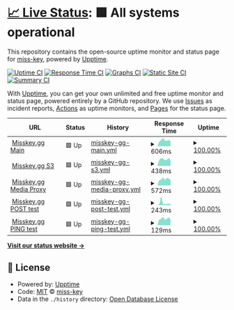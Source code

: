 # [📈 Live Status](https://status.misskey.gg): <!--live status--> **🟩 All systems operational**

This repository contains the open-source uptime monitor and status page for [miss-key](https://status.misskey.gg), powered by [Upptime](https://github.com/upptime/upptime).

[![Uptime CI](https://github.com/miss-key/uptime/workflows/Uptime%20CI/badge.svg)](https://github.com/miss-key/uptime/actions?query=workflow%3A%22Uptime+CI%22)
[![Response Time CI](https://github.com/miss-key/uptime/workflows/Response%20Time%20CI/badge.svg)](https://github.com/miss-key/uptime/actions?query=workflow%3A%22Response+Time+CI%22)
[![Graphs CI](https://github.com/miss-key/uptime/workflows/Graphs%20CI/badge.svg)](https://github.com/miss-key/uptime/actions?query=workflow%3A%22Graphs+CI%22)
[![Static Site CI](https://github.com/miss-key/uptime/workflows/Static%20Site%20CI/badge.svg)](https://github.com/miss-key/uptime/actions?query=workflow%3A%22Static+Site+CI%22)
[![Summary CI](https://github.com/miss-key/uptime/workflows/Summary%20CI/badge.svg)](https://github.com/miss-key/uptime/actions?query=workflow%3A%22Summary+CI%22)

With [Upptime](https://upptime.js.org), you can get your own unlimited and free uptime monitor and status page, powered entirely by a GitHub repository. We use [Issues](https://github.com/miss-key/uptime/issues) as incident reports, [Actions](https://github.com/miss-key/uptime/actions) as uptime monitors, and [Pages](https://status.misskey.gg) for the status page.

<!--start: status pages-->
<!-- This summary is generated by Upptime (https://github.com/upptime/upptime) -->
<!-- Do not edit this manually, your changes will be overwritten -->
<!-- prettier-ignore -->
| URL | Status | History | Response Time | Uptime |
| --- | ------ | ------- | ------------- | ------ |
| <img alt="" src="https://icons.duckduckgo.com/ip3/misskey.gg.ico" height="13"> [Misskey.gg Main](https://misskey.gg) | 🟩 Up | [misskey-gg-main.yml](https://github.com/miss-key/uptime/commits/HEAD/history/misskey-gg-main.yml) | <details><summary><img alt="Response time graph" src="./graphs/misskey-gg-main/response-time-week.png" height="20"> 606ms</summary><br><a href="https://status.misskey.gg/history/misskey-gg-main"><img alt="Response time 612" src="https://img.shields.io/endpoint?url=https%3A%2F%2Fraw.githubusercontent.com%2Fmiss-key%2Fuptime%2FHEAD%2Fapi%2Fmisskey-gg-main%2Fresponse-time.json"></a><br><a href="https://status.misskey.gg/history/misskey-gg-main"><img alt="24-hour response time 510" src="https://img.shields.io/endpoint?url=https%3A%2F%2Fraw.githubusercontent.com%2Fmiss-key%2Fuptime%2FHEAD%2Fapi%2Fmisskey-gg-main%2Fresponse-time-day.json"></a><br><a href="https://status.misskey.gg/history/misskey-gg-main"><img alt="7-day response time 606" src="https://img.shields.io/endpoint?url=https%3A%2F%2Fraw.githubusercontent.com%2Fmiss-key%2Fuptime%2FHEAD%2Fapi%2Fmisskey-gg-main%2Fresponse-time-week.json"></a><br><a href="https://status.misskey.gg/history/misskey-gg-main"><img alt="30-day response time 621" src="https://img.shields.io/endpoint?url=https%3A%2F%2Fraw.githubusercontent.com%2Fmiss-key%2Fuptime%2FHEAD%2Fapi%2Fmisskey-gg-main%2Fresponse-time-month.json"></a><br><a href="https://status.misskey.gg/history/misskey-gg-main"><img alt="1-year response time 612" src="https://img.shields.io/endpoint?url=https%3A%2F%2Fraw.githubusercontent.com%2Fmiss-key%2Fuptime%2FHEAD%2Fapi%2Fmisskey-gg-main%2Fresponse-time-year.json"></a></details> | <details><summary><a href="https://status.misskey.gg/history/misskey-gg-main">100.00%</a></summary><a href="https://status.misskey.gg/history/misskey-gg-main"><img alt="All-time uptime 99.97%" src="https://img.shields.io/endpoint?url=https%3A%2F%2Fraw.githubusercontent.com%2Fmiss-key%2Fuptime%2FHEAD%2Fapi%2Fmisskey-gg-main%2Fuptime.json"></a><br><a href="https://status.misskey.gg/history/misskey-gg-main"><img alt="24-hour uptime 100.00%" src="https://img.shields.io/endpoint?url=https%3A%2F%2Fraw.githubusercontent.com%2Fmiss-key%2Fuptime%2FHEAD%2Fapi%2Fmisskey-gg-main%2Fuptime-day.json"></a><br><a href="https://status.misskey.gg/history/misskey-gg-main"><img alt="7-day uptime 100.00%" src="https://img.shields.io/endpoint?url=https%3A%2F%2Fraw.githubusercontent.com%2Fmiss-key%2Fuptime%2FHEAD%2Fapi%2Fmisskey-gg-main%2Fuptime-week.json"></a><br><a href="https://status.misskey.gg/history/misskey-gg-main"><img alt="30-day uptime 99.91%" src="https://img.shields.io/endpoint?url=https%3A%2F%2Fraw.githubusercontent.com%2Fmiss-key%2Fuptime%2FHEAD%2Fapi%2Fmisskey-gg-main%2Fuptime-month.json"></a><br><a href="https://status.misskey.gg/history/misskey-gg-main"><img alt="1-year uptime 99.97%" src="https://img.shields.io/endpoint?url=https%3A%2F%2Fraw.githubusercontent.com%2Fmiss-key%2Fuptime%2FHEAD%2Fapi%2Fmisskey-gg-main%2Fuptime-year.json"></a></details>
| <img alt="" src="https://icons.duckduckgo.com/ip3/sss.misskey.gg.ico" height="13"> [Misskey.gg S3](https://sss.misskey.gg/sss/) | 🟩 Up | [misskey-gg-s3.yml](https://github.com/miss-key/uptime/commits/HEAD/history/misskey-gg-s3.yml) | <details><summary><img alt="Response time graph" src="./graphs/misskey-gg-s3/response-time-week.png" height="20"> 438ms</summary><br><a href="https://status.misskey.gg/history/misskey-gg-s3"><img alt="Response time 490" src="https://img.shields.io/endpoint?url=https%3A%2F%2Fraw.githubusercontent.com%2Fmiss-key%2Fuptime%2FHEAD%2Fapi%2Fmisskey-gg-s3%2Fresponse-time.json"></a><br><a href="https://status.misskey.gg/history/misskey-gg-s3"><img alt="24-hour response time 350" src="https://img.shields.io/endpoint?url=https%3A%2F%2Fraw.githubusercontent.com%2Fmiss-key%2Fuptime%2FHEAD%2Fapi%2Fmisskey-gg-s3%2Fresponse-time-day.json"></a><br><a href="https://status.misskey.gg/history/misskey-gg-s3"><img alt="7-day response time 438" src="https://img.shields.io/endpoint?url=https%3A%2F%2Fraw.githubusercontent.com%2Fmiss-key%2Fuptime%2FHEAD%2Fapi%2Fmisskey-gg-s3%2Fresponse-time-week.json"></a><br><a href="https://status.misskey.gg/history/misskey-gg-s3"><img alt="30-day response time 505" src="https://img.shields.io/endpoint?url=https%3A%2F%2Fraw.githubusercontent.com%2Fmiss-key%2Fuptime%2FHEAD%2Fapi%2Fmisskey-gg-s3%2Fresponse-time-month.json"></a><br><a href="https://status.misskey.gg/history/misskey-gg-s3"><img alt="1-year response time 490" src="https://img.shields.io/endpoint?url=https%3A%2F%2Fraw.githubusercontent.com%2Fmiss-key%2Fuptime%2FHEAD%2Fapi%2Fmisskey-gg-s3%2Fresponse-time-year.json"></a></details> | <details><summary><a href="https://status.misskey.gg/history/misskey-gg-s3">100.00%</a></summary><a href="https://status.misskey.gg/history/misskey-gg-s3"><img alt="All-time uptime 99.96%" src="https://img.shields.io/endpoint?url=https%3A%2F%2Fraw.githubusercontent.com%2Fmiss-key%2Fuptime%2FHEAD%2Fapi%2Fmisskey-gg-s3%2Fuptime.json"></a><br><a href="https://status.misskey.gg/history/misskey-gg-s3"><img alt="24-hour uptime 100.00%" src="https://img.shields.io/endpoint?url=https%3A%2F%2Fraw.githubusercontent.com%2Fmiss-key%2Fuptime%2FHEAD%2Fapi%2Fmisskey-gg-s3%2Fuptime-day.json"></a><br><a href="https://status.misskey.gg/history/misskey-gg-s3"><img alt="7-day uptime 100.00%" src="https://img.shields.io/endpoint?url=https%3A%2F%2Fraw.githubusercontent.com%2Fmiss-key%2Fuptime%2FHEAD%2Fapi%2Fmisskey-gg-s3%2Fuptime-week.json"></a><br><a href="https://status.misskey.gg/history/misskey-gg-s3"><img alt="30-day uptime 99.87%" src="https://img.shields.io/endpoint?url=https%3A%2F%2Fraw.githubusercontent.com%2Fmiss-key%2Fuptime%2FHEAD%2Fapi%2Fmisskey-gg-s3%2Fuptime-month.json"></a><br><a href="https://status.misskey.gg/history/misskey-gg-s3"><img alt="1-year uptime 99.96%" src="https://img.shields.io/endpoint?url=https%3A%2F%2Fraw.githubusercontent.com%2Fmiss-key%2Fuptime%2FHEAD%2Fapi%2Fmisskey-gg-s3%2Fuptime-year.json"></a></details>
| <img alt="" src="https://icons.duckduckgo.com/ip3/p.misskey.gg.ico" height="13"> [Misskey.gg Media Proxy](https://p.misskey.gg/image.webp?url=https%3A%2F%2Fwww.google.com%2Fimages%2Fbranding%2Fgooglelogo%2F2x%2Fgooglelogo_light_color_272x92dp.png) | 🟩 Up | [misskey-gg-media-proxy.yml](https://github.com/miss-key/uptime/commits/HEAD/history/misskey-gg-media-proxy.yml) | <details><summary><img alt="Response time graph" src="./graphs/misskey-gg-media-proxy/response-time-week.png" height="20"> 572ms</summary><br><a href="https://status.misskey.gg/history/misskey-gg-media-proxy"><img alt="Response time 642" src="https://img.shields.io/endpoint?url=https%3A%2F%2Fraw.githubusercontent.com%2Fmiss-key%2Fuptime%2FHEAD%2Fapi%2Fmisskey-gg-media-proxy%2Fresponse-time.json"></a><br><a href="https://status.misskey.gg/history/misskey-gg-media-proxy"><img alt="24-hour response time 448" src="https://img.shields.io/endpoint?url=https%3A%2F%2Fraw.githubusercontent.com%2Fmiss-key%2Fuptime%2FHEAD%2Fapi%2Fmisskey-gg-media-proxy%2Fresponse-time-day.json"></a><br><a href="https://status.misskey.gg/history/misskey-gg-media-proxy"><img alt="7-day response time 572" src="https://img.shields.io/endpoint?url=https%3A%2F%2Fraw.githubusercontent.com%2Fmiss-key%2Fuptime%2FHEAD%2Fapi%2Fmisskey-gg-media-proxy%2Fresponse-time-week.json"></a><br><a href="https://status.misskey.gg/history/misskey-gg-media-proxy"><img alt="30-day response time 609" src="https://img.shields.io/endpoint?url=https%3A%2F%2Fraw.githubusercontent.com%2Fmiss-key%2Fuptime%2FHEAD%2Fapi%2Fmisskey-gg-media-proxy%2Fresponse-time-month.json"></a><br><a href="https://status.misskey.gg/history/misskey-gg-media-proxy"><img alt="1-year response time 642" src="https://img.shields.io/endpoint?url=https%3A%2F%2Fraw.githubusercontent.com%2Fmiss-key%2Fuptime%2FHEAD%2Fapi%2Fmisskey-gg-media-proxy%2Fresponse-time-year.json"></a></details> | <details><summary><a href="https://status.misskey.gg/history/misskey-gg-media-proxy">100.00%</a></summary><a href="https://status.misskey.gg/history/misskey-gg-media-proxy"><img alt="All-time uptime 99.96%" src="https://img.shields.io/endpoint?url=https%3A%2F%2Fraw.githubusercontent.com%2Fmiss-key%2Fuptime%2FHEAD%2Fapi%2Fmisskey-gg-media-proxy%2Fuptime.json"></a><br><a href="https://status.misskey.gg/history/misskey-gg-media-proxy"><img alt="24-hour uptime 100.00%" src="https://img.shields.io/endpoint?url=https%3A%2F%2Fraw.githubusercontent.com%2Fmiss-key%2Fuptime%2FHEAD%2Fapi%2Fmisskey-gg-media-proxy%2Fuptime-day.json"></a><br><a href="https://status.misskey.gg/history/misskey-gg-media-proxy"><img alt="7-day uptime 100.00%" src="https://img.shields.io/endpoint?url=https%3A%2F%2Fraw.githubusercontent.com%2Fmiss-key%2Fuptime%2FHEAD%2Fapi%2Fmisskey-gg-media-proxy%2Fuptime-week.json"></a><br><a href="https://status.misskey.gg/history/misskey-gg-media-proxy"><img alt="30-day uptime 99.91%" src="https://img.shields.io/endpoint?url=https%3A%2F%2Fraw.githubusercontent.com%2Fmiss-key%2Fuptime%2FHEAD%2Fapi%2Fmisskey-gg-media-proxy%2Fuptime-month.json"></a><br><a href="https://status.misskey.gg/history/misskey-gg-media-proxy"><img alt="1-year uptime 99.96%" src="https://img.shields.io/endpoint?url=https%3A%2F%2Fraw.githubusercontent.com%2Fmiss-key%2Fuptime%2FHEAD%2Fapi%2Fmisskey-gg-media-proxy%2Fuptime-year.json"></a></details>
| <img alt="" src="https://icons.duckduckgo.com/ip3/misskey.gg.ico" height="13"> [Misskey.gg POST test](https://misskey.gg/api/get-online-users-count) | 🟩 Up | [misskey-gg-post-test.yml](https://github.com/miss-key/uptime/commits/HEAD/history/misskey-gg-post-test.yml) | <details><summary><img alt="Response time graph" src="./graphs/misskey-gg-post-test/response-time-week.png" height="20"> 243ms</summary><br><a href="https://status.misskey.gg/history/misskey-gg-post-test"><img alt="Response time 300" src="https://img.shields.io/endpoint?url=https%3A%2F%2Fraw.githubusercontent.com%2Fmiss-key%2Fuptime%2FHEAD%2Fapi%2Fmisskey-gg-post-test%2Fresponse-time.json"></a><br><a href="https://status.misskey.gg/history/misskey-gg-post-test"><img alt="24-hour response time 112" src="https://img.shields.io/endpoint?url=https%3A%2F%2Fraw.githubusercontent.com%2Fmiss-key%2Fuptime%2FHEAD%2Fapi%2Fmisskey-gg-post-test%2Fresponse-time-day.json"></a><br><a href="https://status.misskey.gg/history/misskey-gg-post-test"><img alt="7-day response time 243" src="https://img.shields.io/endpoint?url=https%3A%2F%2Fraw.githubusercontent.com%2Fmiss-key%2Fuptime%2FHEAD%2Fapi%2Fmisskey-gg-post-test%2Fresponse-time-week.json"></a><br><a href="https://status.misskey.gg/history/misskey-gg-post-test"><img alt="30-day response time 590" src="https://img.shields.io/endpoint?url=https%3A%2F%2Fraw.githubusercontent.com%2Fmiss-key%2Fuptime%2FHEAD%2Fapi%2Fmisskey-gg-post-test%2Fresponse-time-month.json"></a><br><a href="https://status.misskey.gg/history/misskey-gg-post-test"><img alt="1-year response time 300" src="https://img.shields.io/endpoint?url=https%3A%2F%2Fraw.githubusercontent.com%2Fmiss-key%2Fuptime%2FHEAD%2Fapi%2Fmisskey-gg-post-test%2Fresponse-time-year.json"></a></details> | <details><summary><a href="https://status.misskey.gg/history/misskey-gg-post-test">100.00%</a></summary><a href="https://status.misskey.gg/history/misskey-gg-post-test"><img alt="All-time uptime 99.95%" src="https://img.shields.io/endpoint?url=https%3A%2F%2Fraw.githubusercontent.com%2Fmiss-key%2Fuptime%2FHEAD%2Fapi%2Fmisskey-gg-post-test%2Fuptime.json"></a><br><a href="https://status.misskey.gg/history/misskey-gg-post-test"><img alt="24-hour uptime 100.00%" src="https://img.shields.io/endpoint?url=https%3A%2F%2Fraw.githubusercontent.com%2Fmiss-key%2Fuptime%2FHEAD%2Fapi%2Fmisskey-gg-post-test%2Fuptime-day.json"></a><br><a href="https://status.misskey.gg/history/misskey-gg-post-test"><img alt="7-day uptime 100.00%" src="https://img.shields.io/endpoint?url=https%3A%2F%2Fraw.githubusercontent.com%2Fmiss-key%2Fuptime%2FHEAD%2Fapi%2Fmisskey-gg-post-test%2Fuptime-week.json"></a><br><a href="https://status.misskey.gg/history/misskey-gg-post-test"><img alt="30-day uptime 99.90%" src="https://img.shields.io/endpoint?url=https%3A%2F%2Fraw.githubusercontent.com%2Fmiss-key%2Fuptime%2FHEAD%2Fapi%2Fmisskey-gg-post-test%2Fuptime-month.json"></a><br><a href="https://status.misskey.gg/history/misskey-gg-post-test"><img alt="1-year uptime 99.95%" src="https://img.shields.io/endpoint?url=https%3A%2F%2Fraw.githubusercontent.com%2Fmiss-key%2Fuptime%2FHEAD%2Fapi%2Fmisskey-gg-post-test%2Fuptime-year.json"></a></details>
| <img alt="" src="https://icons.duckduckgo.com/ip3/null.ico" height="13"> [Misskey.gg PING test](misskey.gg) | 🟩 Up | [misskey-gg-ping-test.yml](https://github.com/miss-key/uptime/commits/HEAD/history/misskey-gg-ping-test.yml) | <details><summary><img alt="Response time graph" src="./graphs/misskey-gg-ping-test/response-time-week.png" height="20"> 129ms</summary><br><a href="https://status.misskey.gg/history/misskey-gg-ping-test"><img alt="Response time 133" src="https://img.shields.io/endpoint?url=https%3A%2F%2Fraw.githubusercontent.com%2Fmiss-key%2Fuptime%2FHEAD%2Fapi%2Fmisskey-gg-ping-test%2Fresponse-time.json"></a><br><a href="https://status.misskey.gg/history/misskey-gg-ping-test"><img alt="24-hour response time 110" src="https://img.shields.io/endpoint?url=https%3A%2F%2Fraw.githubusercontent.com%2Fmiss-key%2Fuptime%2FHEAD%2Fapi%2Fmisskey-gg-ping-test%2Fresponse-time-day.json"></a><br><a href="https://status.misskey.gg/history/misskey-gg-ping-test"><img alt="7-day response time 129" src="https://img.shields.io/endpoint?url=https%3A%2F%2Fraw.githubusercontent.com%2Fmiss-key%2Fuptime%2FHEAD%2Fapi%2Fmisskey-gg-ping-test%2Fresponse-time-week.json"></a><br><a href="https://status.misskey.gg/history/misskey-gg-ping-test"><img alt="30-day response time 135" src="https://img.shields.io/endpoint?url=https%3A%2F%2Fraw.githubusercontent.com%2Fmiss-key%2Fuptime%2FHEAD%2Fapi%2Fmisskey-gg-ping-test%2Fresponse-time-month.json"></a><br><a href="https://status.misskey.gg/history/misskey-gg-ping-test"><img alt="1-year response time 133" src="https://img.shields.io/endpoint?url=https%3A%2F%2Fraw.githubusercontent.com%2Fmiss-key%2Fuptime%2FHEAD%2Fapi%2Fmisskey-gg-ping-test%2Fresponse-time-year.json"></a></details> | <details><summary><a href="https://status.misskey.gg/history/misskey-gg-ping-test">100.00%</a></summary><a href="https://status.misskey.gg/history/misskey-gg-ping-test"><img alt="All-time uptime 99.98%" src="https://img.shields.io/endpoint?url=https%3A%2F%2Fraw.githubusercontent.com%2Fmiss-key%2Fuptime%2FHEAD%2Fapi%2Fmisskey-gg-ping-test%2Fuptime.json"></a><br><a href="https://status.misskey.gg/history/misskey-gg-ping-test"><img alt="24-hour uptime 100.00%" src="https://img.shields.io/endpoint?url=https%3A%2F%2Fraw.githubusercontent.com%2Fmiss-key%2Fuptime%2FHEAD%2Fapi%2Fmisskey-gg-ping-test%2Fuptime-day.json"></a><br><a href="https://status.misskey.gg/history/misskey-gg-ping-test"><img alt="7-day uptime 100.00%" src="https://img.shields.io/endpoint?url=https%3A%2F%2Fraw.githubusercontent.com%2Fmiss-key%2Fuptime%2FHEAD%2Fapi%2Fmisskey-gg-ping-test%2Fuptime-week.json"></a><br><a href="https://status.misskey.gg/history/misskey-gg-ping-test"><img alt="30-day uptime 99.92%" src="https://img.shields.io/endpoint?url=https%3A%2F%2Fraw.githubusercontent.com%2Fmiss-key%2Fuptime%2FHEAD%2Fapi%2Fmisskey-gg-ping-test%2Fuptime-month.json"></a><br><a href="https://status.misskey.gg/history/misskey-gg-ping-test"><img alt="1-year uptime 99.98%" src="https://img.shields.io/endpoint?url=https%3A%2F%2Fraw.githubusercontent.com%2Fmiss-key%2Fuptime%2FHEAD%2Fapi%2Fmisskey-gg-ping-test%2Fuptime-year.json"></a></details>

<!--end: status pages-->

[**Visit our status website →**](https://status.misskey.gg)

## 📄 License

- Powered by: [Upptime](https://github.com/upptime/upptime)
- Code: [MIT](./LICENSE) © [miss-key](https://status.misskey.gg)
- Data in the `./history` directory: [Open Database License](https://opendatacommons.org/licenses/odbl/1-0/)
